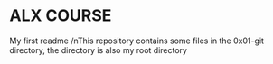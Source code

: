 # ALX COURSE
My first readme
/nThis repository contains some files in the 0x01-git directory, the directory is also my root directory
